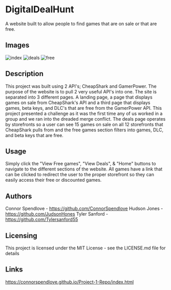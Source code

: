 # DigitalDealHunt
A website built to allow people to find games that are on sale or that are free.

## Images
![index](https://github.com/ConnorSpendlove/Project-1-Repo/assets/149963349/66852a93-9cf3-4fe1-b804-e0a9859753a9)
![deals](https://github.com/ConnorSpendlove/Project-1-Repo/assets/149963349/21432fc1-d360-4ff5-9f04-63a30474cf6d)
![free](https://github.com/ConnorSpendlove/Project-1-Repo/assets/149963349/4bfce4f1-7712-4ecd-a02c-652b1541b9b6)


## Description
This project was built using 2 API's; CheapShark and GamerPower. The purpose of the website is to pull 2 very useful API's into one. The site is separated into 3 different pages. A landing page, a page that displays games on sale from CheapShark's API and a third page that displays games, beta keys, and DLC's that are free from the GamerPower API. This project presented a challenge as it was the first time any of us worked in a group and we ran into the dreaded merge conflict. The deals page operates by storefronts so a user can see 15 games on sale on all 12 storefronts that CheapShark pulls from and the free games section filters into games, DLC, and beta keys that are free.

## Usage
Simply click the "View Free games", "View Deals", & "Home" buttons to navigate to the different sections of the website. All games have a link that can be clicked to redirect the user to the proper storefront so they can easily access their free or discounted games. 

## Authors
Connor Spendlove - https://github.com/ConnorSpendlove
Hudson Jones - https://github.com/JudsonHones
Tyler Sanford - https://github.com/Tylersanford55

## Licensing
This project is licensed under the MIT License - see the LICENSE.md file for details

## Links
https://connorspendlove.github.io/Project-1-Repo/index.html
